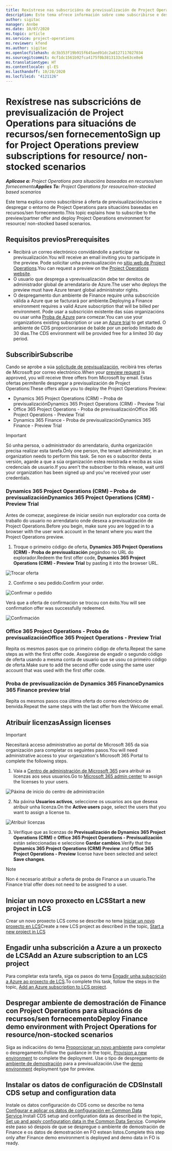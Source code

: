```yaml
---
title: Rexístrese nas subscricións de previsualización de Project Operations para situacións de recursos/sen fornecemento
description: Este tema ofrece información sobre como subscribirse e despregar Project Operations para situacións baseadas en recursos/sen fornecemento.
author: sigitac
manager: Annbe
ms.date: 10/07/2020
ms.topic: article
ms.service: project-operations
ms.reviewer: kfend
ms.author: sigitac
ms.openlocfilehash: dc3b353f19b915f645aed91dc2a8127117027034
ms.sourcegitcommit: 4cf1dc1561b92fca4175f0b3813133c5e63ce8e6
ms.translationtype: HT
ms.contentlocale: gl-ES
ms.lasthandoff: 10/28/2020
ms.locfileid: "4121126"
---
```

# <a name="sign-up-for-project-operations-preview-subscriptions-for-resource-non-stocked-scenarios"></a><span data-ttu-id="b1d00-103">Rexístrese nas subscricións de previsualización de Project Operations para situacións de recursos/sen fornecemento</span><span class="sxs-lookup"><span data-stu-id="b1d00-103">Sign up for Project Operations preview subscriptions for resource/ non-stocked scenarios</span></span>

<span data-ttu-id="b1d00-104">_**Aplícase a:** Project Operations para situacións baseadas en recursos/sen fornecemento_</span><span class="sxs-lookup"><span data-stu-id="b1d00-104">_**Applies To:** Project Operations for resource/non-stocked based scenarios_</span></span>

<span data-ttu-id="b1d00-105">Este tema explica como subscribirse á oferta de previsualización/socios e despregar o entorno de Project Operations para situacións baseadas en recursos/sen fornecemento.</span><span class="sxs-lookup"><span data-stu-id="b1d00-105">This topic explains how to subscribe to the preview/partner offer and deploy Project Operations environment for resource/ non-stocked based scenarios.</span></span>

## <a name="prerequisites"></a><span data-ttu-id="b1d00-106">Requisitos previos</span><span class="sxs-lookup"><span data-stu-id="b1d00-106">Prerequisites</span></span>

- <span data-ttu-id="b1d00-107">Recibirá un correo electrónico convidándolle a participar na previsualización.</span><span class="sxs-lookup"><span data-stu-id="b1d00-107">You will receive an email inviting you to participate in the preview.</span></span> <span data-ttu-id="b1d00-108">Pode solicitar unha previsualización no [sitio web de Project Operations](https://dynamics.microsoft.com/en-us/project-operations/overview/).</span><span class="sxs-lookup"><span data-stu-id="b1d00-108">You can request a preview on the [Project Operations website](https://dynamics.microsoft.com/en-us/project-operations/overview/).</span></span>
- <span data-ttu-id="b1d00-109">O usuario que desprega a vprevisualización debe ter dereitos de administrador global de arrendatario de Azure.</span><span class="sxs-lookup"><span data-stu-id="b1d00-109">The user who deploys the preview must have Azure tenant global administrator rights.</span></span>
- <span data-ttu-id="b1d00-110">O despregamento dun ambiente de Finance require unha subscrición válida a Azure que se facturará por ambiente.</span><span class="sxs-lookup"><span data-stu-id="b1d00-110">Deploying a Finance environment requires a valid Azure subscription that will be billed per environment.</span></span> <span data-ttu-id="b1d00-111">Pode usar a subscrición existente das súas organizacións ou usar unha [Proba de Azure](https://azure.microsoft.com/en-us/free/) para comezar.</span><span class="sxs-lookup"><span data-stu-id="b1d00-111">You can use your organizations existing subscription or use an [Azure trial](https://azure.microsoft.com/en-us/free/) to get started.</span></span> <span data-ttu-id="b1d00-112">O ambiente de CDS proporcionarase de balde por un período limitado de 30 días.</span><span class="sxs-lookup"><span data-stu-id="b1d00-112">The CDS environment will be provided free for a limited 30 day period.</span></span>

## <a name="subscribe"></a><span data-ttu-id="b1d00-113">Subscribir</span><span class="sxs-lookup"><span data-stu-id="b1d00-113">Subscribe</span></span>

<span data-ttu-id="b1d00-114">Cando se aprobe a súa [solicitude de previsualización](https://forms.office.com/FormsPro/Pages/ResponsePage.aspx?id=v4j5cvGGr0GRqy180BHbR56j8lZs0FdAvwT75_WNFyxUMkRDV1NYQU5TNjE2VjhKOVBUNVg2R0s1NC4u), recibirá tres ofertas de Microsoft por correo electrónico.</span><span class="sxs-lookup"><span data-stu-id="b1d00-114">When your [preview request](https://forms.office.com/FormsPro/Pages/ResponsePage.aspx?id=v4j5cvGGr0GRqy180BHbR56j8lZs0FdAvwT75_WNFyxUMkRDV1NYQU5TNjE2VjhKOVBUNVg2R0s1NC4u) is approved, you will receive three offers from Microsoft by email.</span></span> <span data-ttu-id="b1d00-115">Estas ofertas permítenlle despregar a previsualización de Project Operations:</span><span class="sxs-lookup"><span data-stu-id="b1d00-115">These offers allow you to deploy the Project Operations Preview:</span></span>

- <span data-ttu-id="b1d00-116">Dynamics 365 Project Operations (CRM) – Proba de previsualización</span><span class="sxs-lookup"><span data-stu-id="b1d00-116">Dynamics 365 Project Operations (CRM) - Preview Trial</span></span>
- <span data-ttu-id="b1d00-117">Office 365 Project Operations - Proba de previsualización</span><span class="sxs-lookup"><span data-stu-id="b1d00-117">Office 365 Project Operations - Preview Trial</span></span>
- <span data-ttu-id="b1d00-118">Dynamics 365 Finance - Proba de previsualización</span><span class="sxs-lookup"><span data-stu-id="b1d00-118">Dynamics 365 Finance - Preview Trial</span></span>

> [!IMPORTANT]
> <span data-ttu-id="b1d00-119">Só unha persoa, o administrador do arrendatario, dunha organización precisa realizar esta tarefa.</span><span class="sxs-lookup"><span data-stu-id="b1d00-119">Only one person, the tenant administrator, in an organization needs to perform this task.</span></span> <span data-ttu-id="b1d00-120">Se non es o subscritor desta versión, agarde a que a súa organización estea rexistrada e reciba as súas credenciais de usuario.</span><span class="sxs-lookup"><span data-stu-id="b1d00-120">If you aren't the subscriber to this release, wait until your organization has been signed up and you've received your user credentials.</span></span>

### <a name="dynamics-365-project-operations-crm---preview-trial"></a><span data-ttu-id="b1d00-121">Dynamics 365 Project Operations (CRM) – Proba de previsualización</span><span class="sxs-lookup"><span data-stu-id="b1d00-121">Dynamics 365 Project Operations (CRM) - Preview Trial</span></span> 

<span data-ttu-id="b1d00-122">Antes de comezar, asegúrese de iniciar sesión nun explorador coa conta de traballo do usuario no arrendatario onde desexa a previsualización de Project Operations.</span><span class="sxs-lookup"><span data-stu-id="b1d00-122">Before you begin, make sure you are logged in to a browser with the user work account in the tenant where you want the Project Operations preview.</span></span>

1. <span data-ttu-id="b1d00-123">Troque o primeiro código de oferta, **Dynamics 365 Project Operations (CRM) - Proba de previsualización** pegándoo no URL do explorador.</span><span class="sxs-lookup"><span data-stu-id="b1d00-123">Redeem the first offer code, **Dynamics 365 Project Operations (CRM) - Preview Trial** by pasting it into the browser URL.</span></span>

![Trocar oferta](./media/16RedeemFirstOfferNew.png)

2. <span data-ttu-id="b1d00-125">Confirme o seu pedido.</span><span class="sxs-lookup"><span data-stu-id="b1d00-125">Confirm your order.</span></span>

![Confirmar o pedido](./media/17ConfirmOrderNew.png)

<span data-ttu-id="b1d00-127">Verá que a oferta de confirmación se trocou con éxito.</span><span class="sxs-lookup"><span data-stu-id="b1d00-127">You will see confirmation offer was successfully redeemed.</span></span>

![Confirmación](./media/18OrderConfirmationNew.png)

### <a name="office-365-project-operations---preview-trial"></a><span data-ttu-id="b1d00-129">Office 365 Project Operations - Proba de previsualización</span><span class="sxs-lookup"><span data-stu-id="b1d00-129">Office 365 Project Operations - Preview Trial</span></span>

<span data-ttu-id="b1d00-130">Repita os mesmos pasos que co primeiro código de oferta.</span><span class="sxs-lookup"><span data-stu-id="b1d00-130">Repeat the same steps as with the first offer code.</span></span> <span data-ttu-id="b1d00-131">Asegúrese de engadir o segundo código de oferta usando a mesma conta de usuario que se usou co primeiro código de oferta.</span><span class="sxs-lookup"><span data-stu-id="b1d00-131">Make sure to add the second offer code using the same user account that was used with the first offer code.</span></span>

### <a name="dynamics-365-finance-preview-trial"></a><span data-ttu-id="b1d00-132">Proba de previsualización de Dynamics 365 Finance</span><span class="sxs-lookup"><span data-stu-id="b1d00-132">Dynamics 365 Finance preview trial</span></span>

<span data-ttu-id="b1d00-133">Repita os mesmos pasos coa última oferta do correo electrónico de benvida.</span><span class="sxs-lookup"><span data-stu-id="b1d00-133">Repeat the same steps with the last offer from the Welcome email.</span></span>

## <a name="assign-licenses"></a><span data-ttu-id="b1d00-134">Atribuír licenzas</span><span class="sxs-lookup"><span data-stu-id="b1d00-134">Assign licenses</span></span>

> [!IMPORTANT]
> <span data-ttu-id="b1d00-135">Necesitará acceso administrativo ao portal de Microsoft 365 da súa organización para completar os seguintes pasos.</span><span class="sxs-lookup"><span data-stu-id="b1d00-135">You will need administrative access to your organization's Microsoft 365 Portal to complete the following steps.</span></span>

1. <span data-ttu-id="b1d00-136">Vaia a [Centro de administración de Microsoft 365](https://portal.office.com/) para atribuír as licenzas aos seus usuarios.</span><span class="sxs-lookup"><span data-stu-id="b1d00-136">Go to [Microsoft 365 admin center](https://portal.office.com/) to assign the licenses to your users.</span></span>

![Páxina de inicio do centro de administración](./media/14AdminPortal.png)

2. <span data-ttu-id="b1d00-138">Na páxina **Usuarios activos**, seleccione os usuarios aos que desexa atribuír unha licenza.</span><span class="sxs-lookup"><span data-stu-id="b1d00-138">On the **Active users** page, select the users that you want to assign a license to.</span></span>

![Atribuír licenzas](./media/15AssignLicenses.png)

3. <span data-ttu-id="b1d00-140">Verifique que as licenzas de **Previsualización de Dynamics 365 Project Operations (CRM)** e **Office 365 Project Operations - Previsualización** están seleccionadas e seleccione **Gardar cambios**.</span><span class="sxs-lookup"><span data-stu-id="b1d00-140">Verify that the **Dynamics 365 Project Operations (CRM) Preview** and **Office 365 Project Operations - Preview** license have been selected and select **Save changes**.</span></span>

> [!NOTE]
> <span data-ttu-id="b1d00-141">Non é necesario atribuír a oferta de proba de Finance a un usuario.</span><span class="sxs-lookup"><span data-stu-id="b1d00-141">The Finance trial offer does not need to be assigned to a user.</span></span>

## <a name="start-a-new-project-in-lcs"></a><span data-ttu-id="b1d00-142">Iniciar un novo proxecto en LCS</span><span class="sxs-lookup"><span data-stu-id="b1d00-142">Start a new project in LCS</span></span>

<span data-ttu-id="b1d00-143">Crear un novo proxecto LCS como se describe no tema [Iniciar un novo proxecto en LCS](create-lcs-project.md)</span><span class="sxs-lookup"><span data-stu-id="b1d00-143">Create a new LCS project as described in the topic, [Start a new project in LCS](create-lcs-project.md)</span></span>

## <a name="add-an-azure-subscription-to-an-lcs-project"></a><span data-ttu-id="b1d00-144">Engadir unha subscrición a Azure a un proxecto de LCS</span><span class="sxs-lookup"><span data-stu-id="b1d00-144">Add an Azure subscription to an LCS project</span></span>

<span data-ttu-id="b1d00-145">Para completar esta tarefa, siga os pasos do tema [Engadir unha subscrición a Azure ao proxecto de LCS](resource-add-azure-subscription-lcs-project.md).</span><span class="sxs-lookup"><span data-stu-id="b1d00-145">To complete this task, follow the steps in the topic, [Add an Azure subscription to LCS project](resource-add-azure-subscription-lcs-project.md).</span></span>

## <a name="deploy-finance-demo-environment-with-project-operations-for-resourcenon-stocked-scenarios"></a><span data-ttu-id="b1d00-146">Despregar ambiente de demostración de Finance con Project Operations para situacións de recursos/sen fornecemento</span><span class="sxs-lookup"><span data-stu-id="b1d00-146">Deploy Finance demo environment with Project Operations for resource/non-stocked scenarios</span></span>

<span data-ttu-id="b1d00-147">Siga as indicacións do tema [Proporcionar un novo ambiente](resource-provision-new-environment.md) para completar o despregamento.</span><span class="sxs-lookup"><span data-stu-id="b1d00-147">Follow the guidance in the topic, [Provision a new environment](resource-provision-new-environment.md) to complete the deployment.</span></span> <span data-ttu-id="b1d00-148">Use o tipo de despregamento de [ambiente de demostración](https://docs.microsoft.com/dynamics365/fin-ops-core/dev-itpro/deployment/deploy-demo-environment) para a previsualización.</span><span class="sxs-lookup"><span data-stu-id="b1d00-148">Use the [demo environment](https://docs.microsoft.com/dynamics365/fin-ops-core/dev-itpro/deployment/deploy-demo-environment) deployment type for preview.</span></span> 

## <a name="install-cds-setup-and-configuration-data"></a><span data-ttu-id="b1d00-149">Instalar os datos de configuración de CDS</span><span class="sxs-lookup"><span data-stu-id="b1d00-149">Install CDS setup and configuration data</span></span>

<span data-ttu-id="b1d00-150">Instale os datos configuración do CDS como se describe no tema [Configurar e aplicar os datos de configuración en Common Data Service](resource-apply-pro-setup-config-data.md).</span><span class="sxs-lookup"><span data-stu-id="b1d00-150">Install CDS setup and configuration data as described in the topic, [Set up and apply configuration data in the Common Data Service](resource-apply-pro-setup-config-data.md).</span></span>
<span data-ttu-id="b1d00-151">Complete este paso só despois de que se despregue o ambiente de demostración de Finance e os datos de demostración en FO estean listos.</span><span class="sxs-lookup"><span data-stu-id="b1d00-151">Complete this step only after Finance demo environment is deployed and demo data in FO is ready.</span></span>
